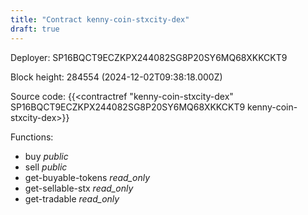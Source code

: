 ```yaml
---
title: "Contract kenny-coin-stxcity-dex"
draft: true
---
```

Deployer: SP16BQCT9ECZKPX244082SG8P20SY6MQ68XKKCKT9


 



Block height: 284554 (2024-12-02T09:38:18.000Z)

Source code: {{<contractref "kenny-coin-stxcity-dex" SP16BQCT9ECZKPX244082SG8P20SY6MQ68XKKCKT9 kenny-coin-stxcity-dex>}}

Functions:

* buy _public_
* sell _public_
* get-buyable-tokens _read_only_
* get-sellable-stx _read_only_
* get-tradable _read_only_
